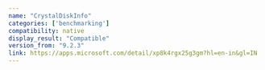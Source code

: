 ```yaml
---
name: "CrystalDiskInfo"
categories: ['benchmarking']
compatibility: native
display_result: "Compatible"
version_from: "9.2.3"
link: https://apps.microsoft.com/detail/xp8k4rgx25g3gm?hl=en-in&gl=IN
---
```


